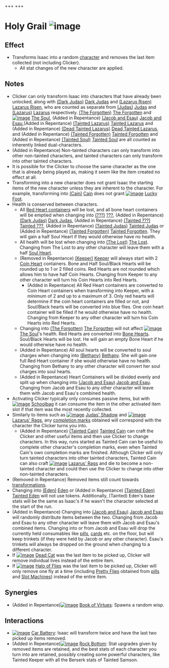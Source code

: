 +++
+++

 # Holy Grail ![image](/image/Holy_Grail.png) 


Effect
--------


* Transforms Isaac into a random [character](/wiki/Character "Character") and removes the last item collected (not including Clicker).
	+ All stat changes of the new character are applied.


Notes
-------


* Clicker can only transform Isaac into characters that have already been unlocked, along with  [(Dark Judas)](/wiki/Dark_Judas "Dark Judas") [Dark Judas](/wiki/Dark_Judas "Dark Judas") and  [(Lazarus Risen)](/wiki/Lazarus_Risen "Lazarus Risen") [Lazarus Risen](/wiki/Lazarus_Risen "Lazarus Risen"), who are counted as separate from  [(Judas)](/wiki/Judas "Judas") [Judas](/wiki/Judas "Judas") and  [(Lazarus)](/wiki/Lazarus "Lazarus") [Lazarus](/wiki/Lazarus "Lazarus") respectively.  [(The Forgotten)](/wiki/The_Forgotten "The Forgotten") [The Forgotten](/wiki/The_Forgotten "The Forgotten") and  [![image](/image/The_Soul.png)](/wiki/The_Soul_(Character) "The Soul") [The Soul](/wiki/The_Soul_(Character) "The Soul (Character)"), (Added in Repentance)  [(Jacob and Esau)](/wiki/Jacob_and_Esau "Jacob and Esau") [Jacob and Esau](/wiki/Jacob_and_Esau "Jacob and Esau"),(Added in Repentance)  [(Tainted Lazarus)](/wiki/Tainted_Lazarus "Tainted Lazarus") [Tainted Lazarus](/wiki/Tainted_Lazarus "Tainted Lazarus") and (Added in Repentance)  [(Dead Tainted Lazarus)](/wiki/Dead_Tainted_Lazarus "Dead Tainted Lazarus") [Dead Tainted Lazarus](/wiki/Dead_Tainted_Lazarus "Dead Tainted Lazarus"), and (Added in Repentance)  [(Tainted Forgotten)](/wiki/Tainted_Forgotten "Tainted Forgotten") [Tainted Forgotten](/wiki/Tainted_Forgotten "Tainted Forgotten") and (Added in Repentance)  [(Tainted Soul)](/wiki/Tainted_Soul "Tainted Soul") [Tainted Soul](/wiki/Tainted_Soul "Tainted Soul") are all counted as inherently linked dual-characters.
* (Added in Repentance) Non-tainted characters can only transform into other non-tainted characters, and tainted characters can only transform into other tainted characters.
* It is possible for the Clicker to choose the same character as the one that is already being played as, making it seem like the item created no effect at all.
* Transforming into a new character does not grant Isaac the starting items of the new character unless they are inherent to the character. For example, transforming into  [(Cain)](/wiki/Cain "Cain") [Cain](/wiki/Cain "Cain") does not grant [![image](/image/Lucky_Foot.png)](/wiki/Lucky_Foot "Lucky Foot") [Lucky Foot](/wiki/Lucky_Foot "Lucky Foot").
* Health is conserved between characters.
	+ All [Red Heart containers](/wiki/Red_Heart_container "Red Heart container") will be lost, and all bone heart containers will be emptied when changing into  [(???)](/wiki/%3F%3F%3F_(Character) "???") [???](/wiki/%3F%3F%3F_(Character) "??? (Character)"), (Added in Repentance)  [(Dark Judas)](/wiki/Dark_Judas "Dark Judas") [Dark Judas](/wiki/Dark_Judas "Dark Judas"), (Added in Repentance)  [(Tainted ???)](/wiki/Tainted_%3F%3F%3F "Tainted ???") [Tainted ???](/wiki/Tainted_%3F%3F%3F "Tainted ???"), (Added in Repentance)  [(Tainted Judas)](/wiki/Tainted_Judas "Tainted Judas") [Tainted Judas](/wiki/Tainted_Judas "Tainted Judas") or (Added in Repentance)  [(Tainted Forgotten)](/wiki/Tainted_Forgotten "Tainted Forgotten") [Tainted Forgotten](/wiki/Tainted_Forgotten "Tainted Forgotten"). They will gain a half Soul Heart if they would otherwise have no health.
	+ All health will be lost when changing into  [(The Lost)](/wiki/The_Lost "The Lost") [The Lost](/wiki/The_Lost "The Lost"). Changing from The Lost to any other character will leave them with a half [Soul Heart](/wiki/Soul_Heart "Soul Heart").
	+ (Removed in Repentance)  [(Keeper)](/wiki/Keeper "Keeper") [Keeper](/wiki/Keeper "Keeper") will always start with 2 [Coin Heart](/wiki/Coin_Heart "Coin Heart") containers. Bone and Half Soul/Black Hearts will be rounded up to 1 or 2 filled coins. Red Hearts are not rounded which allows him to have half Coin Hearts. Changing from Keeper to any other character will turn his Coin Hearts into Red Hearts.
		- (Added in Repentance) All Red Heart containers are converted to Coin Heart containers when transforming into Keeper, with a minimum of 2 and up to a maximum of 3. Only red hearts will determine if the coin heart containers are filled or not, and Soul/Black hearts will be converted into blue flies. One coin heart container will be filled if he would otherwise have no health. Changing from Keeper to any other character will turn his Coin Hearts into Red Hearts.
	+ Changing into  [(The Forgotten)](/wiki/The_Forgotten "The Forgotten") [The Forgotten](/wiki/The_Forgotten "The Forgotten") will not affect  [![image](/image/The_Soul.png)](/wiki/The_Soul_(Character) "The Soul") [The Soul](/wiki/The_Soul_(Character) "The Soul (Character)")'s health. Red Hearts are converted into [Bone Hearts](/wiki/Bone_Heart "Bone Heart"). Soul/Black Hearts will be lost. He will gain an empty Bone Heart if he would otherwise have no health.
	+ (Added in Repentance) All soul hearts will be converted to soul charges when changing into  [(Bethany)](/wiki/Bethany "Bethany") [Bethany](/wiki/Bethany "Bethany"). She will gain one full Red Heart container if she would otherwise have no health. Changing from Bethany to any other character will convert her soul charges into soul hearts.
	+ (Added in Repentance) Heart Containers will be divided evenly and split up when changing into  [(Jacob and Esau)](/wiki/Jacob_and_Esau "Jacob and Esau") [Jacob and Esau](/wiki/Jacob_and_Esau "Jacob and Esau"). Changing from Jacob and Esau to any other character will leave them with Jacob and Esau's combined health.
* Activating Clicker typically only consumes passive items, but with [![image](/image/Schoolbag.png)](/wiki/Schoolbag "Schoolbag") [Schoolbag](/wiki/Schoolbag "Schoolbag") it can consume the item in the other activated item slot if that item was the most recently collected.
* Similarly to items such as [![image](/image/Judas%27_Shadow.png)](/wiki/Judas%27_Shadow "Judas' Shadow") [Judas' Shadow](/wiki/Judas%27_Shadow "Judas' Shadow") and [![image](/image/Lazarus%27_Rags.png)](/wiki/Lazarus%27_Rags "Lazarus' Rags") [Lazarus' Rags](/wiki/Lazarus%27_Rags "Lazarus' Rags"), any [completion marks](/wiki/Completion_mark "Completion mark") obtained will correspond with the character the Clicker turns you into.
	+ (Added in Repentance)  [(Tainted Cain)](/wiki/Tainted_Cain "Tainted Cain") [Tainted Cain](/wiki/Tainted_Cain "Tainted Cain") can craft the Clicker and other useful items and then use Clicker to change characters. In this way, runs started as Tainted Cain can be useful to complete other character's completion marks, even when Tainted Cain's own completion marks are finished. Although Clicker will only turn tainted characters into other tainted characters, Tainted Cain can also craft [![image](/image/Lazarus%27_Rags.png)](/wiki/Lazarus%27_Rags "Lazarus' Rags") [Lazarus' Rags](/wiki/Lazarus%27_Rags "Lazarus' Rags") and die to become a non-tainted character and could then use the Clicker to change into other non-tainted characters.
* (Removed in Repentance) Removed items still count towards [transformations](/wiki/Transformation "Transformation").
* Changing into  [(Eden)](/wiki/Eden "Eden") [Eden](/wiki/Eden "Eden") or (Added in Repentance)  [(Tainted Eden)](/wiki/Tainted_Eden "Tainted Eden") [Tainted Eden](/wiki/Tainted_Eden "Tainted Eden") will not use tokens. Additionally, (Tainted) Eden's base stats will be the same as Isaac's if he wasn't the character selected at the start of the run.
* (Added in Repentance) Changing into  [(Jacob and Esau)](/wiki/Jacob_and_Esau "Jacob and Esau") [Jacob and Esau](/wiki/Jacob_and_Esau "Jacob and Esau") will randomly distribute items between the two. Changing from Jacob and Esau to any other character will leave them with Jacob and Esau's combined items. Changing into or from Jacob and Esau will drop the currently held consumables like [pills](/wiki/Pills "Pills"), [cards](/wiki/Cards "Cards") etc. on the floor, but will keep trinkets (if they were held by Jacob or any other character). Esau's trinkets will always be dropped on the ground when changing to a different character.
* If [![image](/image/Dead_Cat.png)](/wiki/Dead_Cat "Dead Cat") [Dead Cat](/wiki/Dead_Cat "Dead Cat") was the last item to be picked up, Clicker will remove individual lives instead of the entire item.
* If [![image](/image/Halo_of_Flies.png)](/wiki/Halo_of_Flies "Halo of Flies") [Halo of Flies](/wiki/Halo_of_Flies "Halo of Flies") was the last item to be picked up, Clicker will only remove one fly at a time (including [Pretty Flies](/wiki/Pretty_Fly "Pretty Fly") obtained from [pills](/wiki/Pills "Pills") and [Slot Machines](/wiki/Slot_Machine "Slot Machine")) instead of the entire item.


Synergies
-----------


* (Added in Repentance)[![image](/image/Book_of_Virtues.png)](/wiki/Book_of_Virtues "Book of Virtues") [Book of Virtues](/wiki/Book_of_Virtues "Book of Virtues"): Spawns a random wisp.


Interactions
--------------


* [![image](/image/Car_Battery.png)](/wiki/Car_Battery "Car Battery") [Car Battery](/wiki/Car_Battery "Car Battery"): Isaac will transform twice and have the last two picked up items removed.
* (Added in Repentance)[![image](/image/Rock_Bottom.png)](/wiki/Rock_Bottom "Rock Bottom") [Rock Bottom](/wiki/Rock_Bottom "Rock Bottom"): Stat upgrades given by removed items are retained, and the best stats of each character you turn into are retained, possibly creating some powerful characters, like Tainted Keeper with all the Berserk stats of Tainted Samson.


